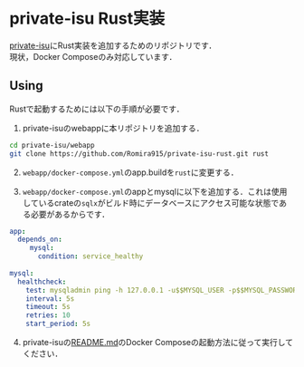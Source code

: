 # private-isu Rust実装

[private-isu](https://github.com/catatsuy/private-isu)にRust実装を追加するためのリポジトリです．  
現状，Docker Composeのみ対応しています．  

## Using

Rustで起動するためには以下の手順が必要です．

1. private-isuのwebappに本リポジトリを追加する．

```sh
cd private-isu/webapp
git clone https://github.com/Romira915/private-isu-rust.git rust
```

2. `webapp/docker-compose.yml`のapp.buildを`rust`に変更する．

3. `webapp/docker-compose.yml`のappとmysqlに以下を追加する．これは使用しているcrateの`sqlx`がビルド時にデータベースにアクセス可能な状態である必要があるからです．

```webapp/docker-compose.yml
app:
  depends_on:
     mysql:
       condition: service_healthy
       
mysql:
  healthcheck:
    test: mysqladmin ping -h 127.0.0.1 -u$$MYSQL_USER -p$$MYSQL_PASSWORD
    interval: 5s
    timeout: 5s
    retries: 10
    start_period: 5s
```

4. private-isuの[README.md](https://github.com/catatsuy/private-isu/blob/master/README.md)のDocker Composeの起動方法に従って実行してください．

